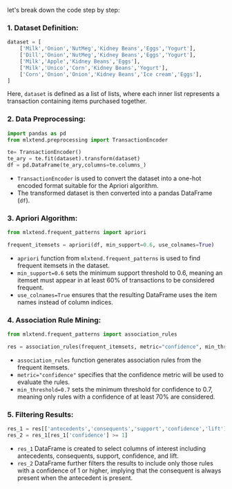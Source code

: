 let's break down the code step by step:

### 1. Dataset Definition:
```python
dataset = [
    ['Milk','Onion','NutMeg','Kidney Beans','Eggs','Yogurt'],
    ['Dill','Onion','NutMeg','Kidney Beans','Eggs','Yogurt'],
    ['Milk','Apple','Kidney Beans','Eggs'],
    ['Milk','Unico','Corn','Kidney Beans','Yogurt'],
    ['Corn','Onion','Onion','Kidney Beans','Ice cream','Eggs'],
]
```
Here, `dataset` is defined as a list of lists, where each inner list represents a transaction containing items purchased together.

### 2. Data Preprocessing:
```python
import pandas as pd
from mlxtend.preprocessing import TransactionEncoder

te= TransactionEncoder()
te_ary = te.fit(dataset).transform(dataset)
df = pd.DataFrame(te_ary,columns=te.columns_)
```
- `TransactionEncoder` is used to convert the dataset into a one-hot encoded format suitable for the Apriori algorithm.
- The transformed dataset is then converted into a pandas DataFrame (`df`).

### 3. Apriori Algorithm:
```python
from mlxtend.frequent_patterns import apriori

frequent_itemsets = apriori(df, min_support=0.6, use_colnames=True)
```
- `apriori` function from `mlxtend.frequent_patterns` is used to find frequent itemsets in the dataset.
- `min_support=0.6` sets the minimum support threshold to 0.6, meaning an itemset must appear in at least 60% of transactions to be considered frequent.
- `use_colnames=True` ensures that the resulting DataFrame uses the item names instead of column indices.

### 4. Association Rule Mining:
```python
from mlxtend.frequent_patterns import association_rules

res = association_rules(frequent_itemsets, metric="confidence", min_threshold=0.7)
```
- `association_rules` function generates association rules from the frequent itemsets.
- `metric="confidence"` specifies that the confidence metric will be used to evaluate the rules.
- `min_threshold=0.7` sets the minimum threshold for confidence to 0.7, meaning only rules with a confidence of at least 70% are considered.

### 5. Filtering Results:
```python
res_1 = res[['antecedents','consequents','support','confidence','lift']]
res_2 = res_1[res_1['confidence'] >= 1]
```
- `res_1` DataFrame is created to select columns of interest including antecedents, consequents, support, confidence, and lift.
- `res_2` DataFrame further filters the results to include only those rules with a confidence of 1 or higher, implying that the consequent is always present when the antecedent is present.
